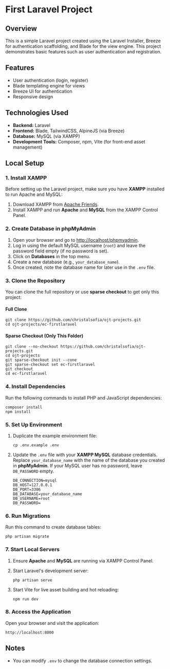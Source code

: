 # **First Laravel Project**

## **Overview**
This is a simple Laravel project created using the Laravel Installer, Breeze for authentication scaffolding, and Blade for the view engine. This project demonstrates basic features such as user authentication and registration.

## **Features**
- User authentication (login, register)
- Blade templating engine for views
- Breeze UI for authentication
- Responsive design

## **Technologies Used**
- **Backend:** Laravel
- **Frontend:** Blade, TailwindCSS, AlpineJS (via Breeze)
- **Database:** MySQL (via XAMPP)
- **Development Tools:** Composer, npm, Vite (for front-end asset management)

## **Local Setup**

### **1. Install XAMPP**
Before setting up the Laravel project, make sure you have **XAMPP** installed to run Apache and MySQL:
1. Download XAMPP from [Apache Friends](https://www.apachefriends.org/index.html).
2. Install XAMPP and run **Apache** and **MySQL** from the XAMPP Control Panel.


### **2. Create Database in phpMyAdmin**
1. Open your browser and go to [http://localhost/phpmyadmin](http://localhost/phpmyadmin).
2. Log in using the default MySQL username (`root`) and leave the password field empty (if no password is set).
3. Click on **Databases** in the top menu.
4. Create a new database (e.g., `your_database_name`).
5. Once created, note the database name for later use in the `.env` file.

### **3. Clone the Repository**
You can clone the full repository or use **sparse checkout** to get only this project:

#### **Full Clone**

```
git clone https://github.com/christalsofia/ojt-projects.git
cd ojt-projects/ec-firstlaravel
```

#### **Sparse Checkout (Only This Folder)**

```
git clone --no-checkout https://github.com/christalsofia/ojt-projects.git
cd ojt-projects
git sparse-checkout init --cone
git sparse-checkout set ec-firstlaravel
git checkout
cd ec-firstlaravel
```

### **4. Install Dependencies**
Run the following commands to install PHP and JavaScript dependencies:

```
composer install
npm install
```

### **5. Set Up Environment**
1. Duplicate the example environment file:

    ```
    cp .env.example .env
    ```

2. Update the `.env` file with your **XAMPP MySQL** database credentials. Replace `your_database_name` with the name of the database you created in **phpMyAdmin**. If your MySQL user has no password, leave `DB_PASSWORD` empty.

    ```
    DB_CONNECTION=mysql
    DB_HOST=127.0.0.1
    DB_PORT=3306
    DB_DATABASE=your_database_name
    DB_USERNAME=root
    DB_PASSWORD=
    ```

### **6. Run Migrations**
Run this command to create database tables:

```
php artisan migrate
```


### **7. Start Local Servers**
1. Ensure **Apache** and **MySQL** are running via XAMPP Control Panel.
2. Start Laravel's development server:

    ```
    php artisan serve
    ```

3. Start Vite for live asset building and hot reloading:

    ```
    npm run dev
    ```

### **8. Access the Application**
Open your browser and visit the application:

```
http://localhost:8000
```

## **Notes**
- You can modify `.env` to change the database connection settings.
